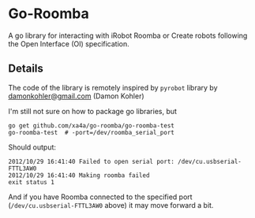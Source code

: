 Go-Roomba
===
A go library for interacting with iRobot Roomba or Create robots following the Open Interface (OI) specification.

Details
---
The code of the library is remotely inspired by `pyrobot` library by damonkohler@gmail.com (Damon Kohler)

I'm still not sure on how to package go libraries, but 

    go get github.com/xa4a/go-roomba/go-roomba-test
    go-roomba-test  # -port=/dev/roomba_serial_port

Should output:

    2012/10/29 16:41:40 Failed to open serial port: /dev/cu.usbserial-FTTL3AW0
    2012/10/29 16:41:40 Making roomba failed
    exit status 1
   
And if you have Roomba connected to the specified port (`/dev/cu.usbserial-FTTL3AW0` above) it may move forward a bit.
